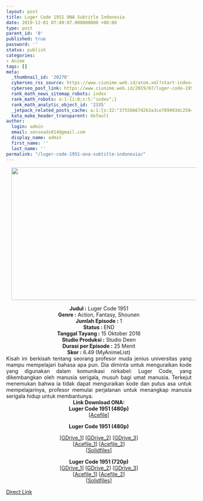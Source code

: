 ```yaml
---
layout: post
title: Luger Code 1951 ONA Subtitle Indonesia
date: 2019-12-01 07:49:07.000000000 +00:00
type: post
parent_id: '0'
published: true
password: ''
status: publish
categories:
- Anime
tags: []
meta:
  _thumbnail_id: '20278'
  cyberseo_rss_source: https://www.ciunime.web.id/atom.xml?start-index=1351&max-results=150
  cyberseo_post_link: https://www.ciunime.web.id/2019/07/luger-code-1951-ona-subtitle-indonesia.html
  rank_math_news_sitemap_robots: index
  rank_math_robots: a:1:{i:0;s:5:"index";}
  rank_math_analytic_object_id: '2335'
  _jetpack_related_posts_cache: a:1:{s:32:"37550b67d263a3ce789993dc25046c5f";a:2:{s:7:"expires";i:1648748137;s:7:"payload";a:0:{}}}
  kata_make_header_transparent: default
author:
  login: admin
  email: senseads014@gmail.com
  display_name: admin
  first_name: ''
  last_name: ''
permalink: "/luger-code-1951-ona-subtitle-indonesia/"
---
```

<div class="separator" style="clear: both; text-align: center;"><a href="https://1.bp.blogspot.com/-5gC_ugnvfqI/XSSPz2g9bKI/AAAAAAAAbTs/jYaIMVPGopk9zC6u1dMfDz-Xt_7YpMO0ACLcBGAs/s1600/Luger%2BCode%2B1951.jpg" imageanchor="1" style="margin-left: 1em; margin-right: 1em;"><img border="0" data-original-height="720" data-original-width="1280" height="360" src="{{ site.baseurl }}/assets/2019/12/Luger%2BCode%2B1951.jpg" width="640" /></a></div>
<p>
<div style="text-align: center;"><b>Judul</b><b><b> </b>:</b> Luger Code 1951</div>
<div style="text-align: center;"><b><b>Genre :</b></b> Action, Fantasy, Shounen</div>
<div style="text-align: center;"><b>Jumlah Episode :</b> 1<br /><b>Status :&nbsp;</b>END<br /><b>Tanggal Tayang :</b> 15 Oktober 2016<br /><b>Studio Produksi :</b> Studio Deen<br /><b>Durasi per Episode :</b> 25 Menit</div>
<div style="text-align: center;"><b>Skor :</b> 6.49 (MyAnimeList)</div>
<div style="text-align: center;"></div>
<div style="text-align: justify;">Kisah ini berkisah tentang seorang profesor muda jenius universitas yang mampu mempelajari bahasa apa pun. Dia diminta untuk menguraikan kode yang digunakan dalam komunikasi nirkabel: Luger Code, yang dikembangkan oleh manusia serigala, musuh bagi umat manusia. Terkejut menemukan bahwa ia tidak dapat menguraikan kode dan putus asa untuk mempelajarinya, profesor memulai perjalanan untuk menangkap manusia serigala hidup untuk membantunya.</div>
<div style="text-align: justify;"></div>
<div style="text-align: justify;"></div>
<div style="text-align: center;"><b>Link Download ONA:</b></div>
<div style="text-align: center;">
<div style="text-align: center;"><b>Luger Code 1951 (480p)</b></div>
<div style="text-align: center;">[<a href="https://acefile.co/f/10015437/ryuukoi-luco-1951-360p-zip" target="_blank" rel="noopener">Acefile</a>]</div>
<p><b>Luger Code 1951 (480p)</b></div>
<div style="text-align: center;">[<a href="https://drive.google.com/uc?id=1QdK7PKZci2YdBNET50-5hEA5NJX8_4S5" target="_blank" rel="noopener">GDrive_1</a>] [<a href="https://drive.google.com/uc?id=1Q1uuT2XVsWYZ1RdMGPI5Slz8sh1PMWIm" target="_blank" rel="noopener">GDrive_2</a>] [<a href="https://drive.google.com/uc?export=download&amp;id=1nIBWhi31kAP-wI1BoeI3wX67I-Q4ecEy" target="_blank" rel="noopener">GDrive_3</a>]</div>
<div style="text-align: center;">[<a href="https://acefile.co/f/11205784/kusonime-1951-480p-rar" target="_blank" rel="noopener">Acefile_1</a>] [<a href="https://acefile.co/f/10015436/ryuukoi-luco-1951-480p-zip" target="_blank" rel="noopener">Acefile_2</a>]<br />[<a href="http://www.solidfiles.com/v/42QxyPyg2apYp" target="_blank" rel="noopener">Solidfiles</a>]</p>
<p><b>Luger Code 1951 (720p)</b><br />[<a href="https://drive.google.com/uc?id=181vpfsNdbxgdbiZRmDye0E75wuOIDLn5" target="_blank" rel="noopener">GDrive_1</a>] [<a href="https://drive.google.com/uc?id=1TzPnop_iEFGgOmRQH88zjvTYduGt_Vgr" target="_blank" rel="noopener">GDrive_2</a>] [<a href="https://drive.google.com/uc?export=download&amp;id=16kFPFwAJKkYhWmWjrgNibcyIwdcZkGMj" target="_blank" rel="noopener">GDrive_3</a>]<br />[<a href="https://acefile.co/f/11205820/_kusonime__1951_720p-rar" target="_blank" rel="noopener">Acefile_1</a>] [<a href="https://acefile.co/f/10015434/ryuukoi-luco-1951-720p-zip" target="_blank" rel="noopener">Acefile_2</a>]<br />[<a href="http://www.solidfiles.com/v/Kvga388n4ax74" target="_blank" rel="noopener">Solidfiles</a>]</div>
<link rel="stylesheet" href="https://cdnjs.cloudflare.com/ajax/libs/font-awesome/4.7.0/css/font-awesome.min.css" />
<div class="divbtn"> <a href="https://handymansurrender.com/fihup8buzv?key=94550f7ce39444073321dde3b8782f97" class="btn"><i class="fa fa-download"></i> Direct Link</a> </div>
